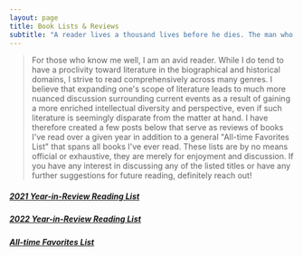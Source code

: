 ```yaml
---
layout: page
title: Book Lists & Reviews
subtitle: "A reader lives a thousand lives before he dies. The man who never reads lives only one." - George R.R. Martin
---
```


> For those who know me well, I am an avid reader. While I do tend to have a proclivity toward literature in the biographical and historical domains, I strive to read comprehensively across many genres. I believe that expanding one's scope of literature leads to much more nuanced discussion surrounding current events as a result of gaining a more enriched intellectual diversity and perspective, even if such literature is seemingly disparate from the matter at hand. I have therefore created a few posts below that serve as reviews of books I've read over a given year in addition to a general "All-time Favorites List" that spans all books I've ever read. These lists are by no means official or exhaustive, they are merely for enjoyment and discussion. If you have any interest in discussing any of the listed titles or have any further suggestions for future reading, definitely reach out!

##### [2021 Year-in-Review Reading List](2021_Year_in_Review.md)  

##### [2022 Year-in-Review Reading List](2022_Year_in_Review.md)  

##### [All-time Favorites List](top10.md)


